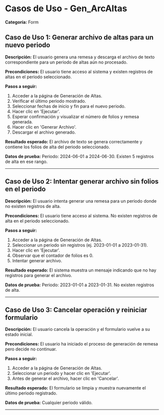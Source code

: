 # Casos de Uso - Gen_ArcAltas

**Categoría:** Form

## Caso de Uso 1: Generar archivo de altas para un nuevo periodo

**Descripción:** El usuario genera una remesa y descarga el archivo de texto correspondiente para un periodo de altas aún no procesado.

**Precondiciones:**
El usuario tiene acceso al sistema y existen registros de altas en el periodo seleccionado.

**Pasos a seguir:**
1. Acceder a la página de Generación de Altas.
2. Verificar el último periodo mostrado.
3. Seleccionar fechas de inicio y fin para el nuevo periodo.
4. Hacer clic en 'Ejecutar'.
5. Esperar confirmación y visualizar el número de folios y remesa generada.
6. Hacer clic en 'Generar Archivo'.
7. Descargar el archivo generado.

**Resultado esperado:**
El archivo de texto se genera correctamente y contiene los folios de alta del periodo seleccionado.

**Datos de prueba:**
Periodo: 2024-06-01 a 2024-06-30. Existen 5 registros de alta en ese rango.

---

## Caso de Uso 2: Intentar generar archivo sin folios en el periodo

**Descripción:** El usuario intenta generar una remesa para un periodo donde no existen registros de alta.

**Precondiciones:**
El usuario tiene acceso al sistema. No existen registros de alta en el periodo seleccionado.

**Pasos a seguir:**
1. Acceder a la página de Generación de Altas.
2. Seleccionar un periodo sin registros (ej. 2023-01-01 a 2023-01-31).
3. Hacer clic en 'Ejecutar'.
4. Observar que el contador de folios es 0.
5. Intentar generar archivo.

**Resultado esperado:**
El sistema muestra un mensaje indicando que no hay registros para generar el archivo.

**Datos de prueba:**
Periodo: 2023-01-01 a 2023-01-31. No existen registros de alta.

---

## Caso de Uso 3: Cancelar operación y reiniciar formulario

**Descripción:** El usuario cancela la operación y el formulario vuelve a su estado inicial.

**Precondiciones:**
El usuario ha iniciado el proceso de generación de remesa pero decide no continuar.

**Pasos a seguir:**
1. Acceder a la página de Generación de Altas.
2. Seleccionar un periodo y hacer clic en 'Ejecutar'.
3. Antes de generar el archivo, hacer clic en 'Cancelar'.

**Resultado esperado:**
El formulario se limpia y muestra nuevamente el último periodo registrado.

**Datos de prueba:**
Cualquier periodo válido.

---


